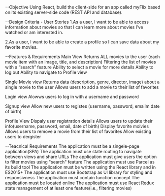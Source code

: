 --Objective
Using React, build the client-side for an app called myFlix based on its existing server-side code (REST API and database).

--Design Criteria - User Stories
1.As a user, I want to be able to access information about movies so that I can learn more about movies I’ve watched or am interested in.

2.As a user, I want to be able to create a profile so I can save data about my favorite movies.

--Features & Requirements
Main View
Returns ALL movies to the user (each movie item with an image, title, and description)
Filtering the list of movies with a “search” feature
Ability to select a movie for more details
Ability to log out
Ability to navigate to Profile view

Single Movie view
Returns data (description, genre, director, image) about a single movie to the user
Allows users to add a movie to their list of favorites

Login view
Alowws users to log in with a username and password

Signup view
Allow new users to registes (username, password, emailm date of birth)

Profile View
Dispaly user registration details
Allows users to update their info(username, password, email, date of birth)
Display favorite moivies
Allows users to remove a movie from their list of favorites
Allow existing users to dergister

--Teacnical Requirements
The application must be a singele-page application(SPA)
The application must use state routing to navigate between views and share URLs
The application must give users the option to filter movies using "search" feature
The application must use Parcel as its build tool
The application must be written using the React library and in ES2015+
The application must use Bootstrap as UI library for styling and responsivness
The application must contain function concept
The application must be located online
The application must use React Redux state management of at least one feature(i.e., filtering movies)
